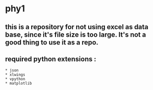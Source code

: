 # phy1
## this is a repository for not using excel as data base, since it's file size is too large. It's not a good thing to use it as a repo.

## required python extensions :
	* json
	* xlwings
	* vpython
	* matplotlib
